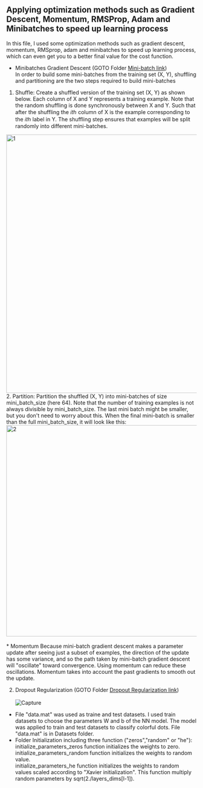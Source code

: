 ## Applying optimization methods such as Gradient Descent, Momentum, RMSProp, Adam and Minibatches to speed up learning process<br />

In this file, I used some optimization methods such as gradient descent, momentum, RMSprop, adam and minibatches to speed up learning process, which can even get you to a better final value for the cost function. 
* Minibatches Gradient Descent (GOTO Folder [Mini-batch link](https://github.com/Afsaneh-Karami/Neural-Networks-and-Deep-Learning/tree/main/advanced%20optimization%20methods/Batch%20gradient%20descent%20and%20mini-batch%20gradient%20descent))<br />
In order to build some mini-batches from the training set (X, Y), shuffling and partitioning are the two steps required to build mini-batches
1. Shuffle: Create a shuffled version of the training set (X, Y) as shown below. Each column of X and Y represents a training example. Note that the random shuffling is done synchronously between X and Y. Such that after the shuffling the  𝑖𝑡ℎ  column of X is the example corresponding to the  𝑖𝑡ℎ  label in Y. The shuffling step ensures that examples will be split randomly into different mini-batches.
<img width="685" alt="1" src="https://user-images.githubusercontent.com/78735911/141608780-94e92026-a0a2-4b52-96d1-68ad01caee42.png">
2. Partition: Partition the shuffled (X, Y) into mini-batches of size mini_batch_size (here 64). Note that the number of training examples is not always divisible by mini_batch_size. The last mini batch might be smaller, but you don't need to worry about this. When the final mini-batch is smaller than the full mini_batch_size, it will look like this:
<img width="560" alt="2" src="https://user-images.githubusercontent.com/78735911/141608852-3fde3c73-b712-4823-86db-31cf1c9662d6.png"><br /><br />
* Momentum
Because mini-batch gradient descent makes a parameter update after seeing just a subset of examples, the direction of the update has some variance, and so the path taken by mini-batch gradient descent will "oscillate" toward convergence. Using momentum can reduce these oscillations. Momentum takes into account the past gradients to smooth out the update. 


2. Dropout Regularization (GOTO Folder [Dropout Regularization link](https://github.com/Afsaneh-Karami/Neural-Networks-and-Deep-Learning/tree/main/Regularization/Dropout%20Regularization))<br /><br />
![Capture](https://user-images.githubusercontent.com/78735911/137906920-87d2585c-ca4a-47bf-91e4-2f8c7832d352.JPG) <br />

  *  File "data.mat" was used as traine and test datasets. I used train datasets to choose the parameters W and b of the NN model. The model was applied to train and test datasets to classify colorful dots. File "data.mat" is in Datasets folder.  <br />
   * Folder Initialization including three function ("zeros","random" or "he"):<br />
   initialize_parameters_zeros function  initializes the weights to zero.<br />
   initialize_parameters_random function  initializes the weights to random value.<br />
   initialize_parameters_he function initializes the weights to random values scaled according to "Xavier initialization". This function multiply random parameters by sqrt(2./layers_dims[l-1]). <br />
   

